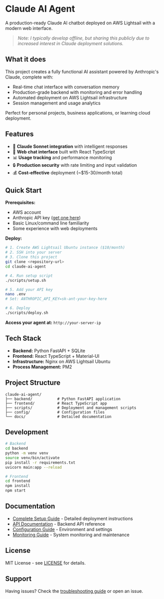# Claude AI Agent

A production-ready Claude AI chatbot deployed on AWS Lightsail with a modern web interface.

> *Note: I typically develop offline, but sharing this publicly due to increased interest in Claude deployment solutions.*

## What it does

This project creates a fully functional AI assistant powered by Anthropic's Claude, complete with:
- Real-time chat interface with conversation memory
- Production-grade backend with monitoring and error handling
- Automated deployment on AWS Lightsail infrastructure
- Session management and usage analytics

Perfect for personal projects, business applications, or learning cloud deployment.

## Features

- 🤖 **Claude Sonnet integration** with intelligent responses
- 💬 **Web chat interface** built with React TypeScript
- 📊 **Usage tracking** and performance monitoring
- 🔒 **Production security** with rate limiting and input validation
- 💰 **Cost-effective** deployment (~$15-30/month total)

## Quick Start

**Prerequisites:**
- AWS account
- Anthropic API key ([get one here](https://console.anthropic.com/))
- Basic Linux/command line familiarity
- Some experience with web deployments
  
**Deploy:**
```bash
# 1. Create AWS Lightsail Ubuntu instance ($10/month)
# 2. SSH into your server
# 3. Clone this project
git clone <repository-url>
cd claude-ai-agent

# 4. Run setup script
./scripts/setup.sh

# 5. Add your API key
nano .env
# Set: ANTHROPIC_API_KEY=sk-ant-your-key-here

# 6. Deploy
./scripts/deploy.sh
```

**Access your agent at:** `http://your-server-ip`

## Tech Stack

- **Backend:** Python FastAPI + SQLite
- **Frontend:** React TypeScript + Material-UI  
- **Infrastructure:** Nginx on AWS Lightsail Ubuntu
- **Process Management:** PM2

## Project Structure

```
claude-ai-agent/
├── backend/           # Python FastAPI application
├── frontend/          # React TypeScript app
├── scripts/           # Deployment and management scripts
├── config/            # Configuration files
└── docs/              # Detailed documentation
```

## Development

```bash
# Backend
cd backend
python -m venv venv
source venv/bin/activate
pip install -r requirements.txt
uvicorn main:app --reload

# Frontend
cd frontend
npm install
npm start
```

## Documentation

- [Complete Setup Guide](docs/INSTALLATION.md) - Detailed deployment instructions
- [API Documentation](docs/API.md) - Backend API reference
- [Configuration Guide](docs/CONFIGURATION.md) - Environment and settings
- [Monitoring Guide](docs/MONITORING.md) - System monitoring and maintenance

## License

MIT License - see [LICENSE](LICENSE) for details.

## Support

Having issues? Check the [troubleshooting guide](docs/TROUBLESHOOTING.md) or open an issue.
